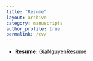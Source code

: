 ```yaml
---
title: "Resume"
layout: archive
category: manuscripts
author_profile: true
permalink: /cv/
---
```

<!-- Google tag (gtag.js) -->
<script async src="https://www.googletagmanager.com/gtag/js?id=G-YGFKTR9VLN"></script>
<script>
  window.dataLayer = window.dataLayer || [];
  function gtag(){dataLayer.push(arguments);}
  gtag('js', new Date());

  gtag('config', 'G-YGFKTR9VLN');
</script>
<!-- Google Tag Manager -->
<script>(function(w,d,s,l,i){w[l]=w[l]||[];w[l].push({'gtm.start':
new Date().getTime(),event:'gtm.js'});var f=d.getElementsByTagName(s)[0],
j=d.createElement(s),dl=l!='dataLayer'?'&l='+l:'';j.async=true;j.src=
'https://www.googletagmanager.com/gtm.js?id='+i+dl;f.parentNode.insertBefore(j,f);
})(window,document,'script','dataLayer','GTM-52JVSGSZ');</script>
<!-- End Google Tag Manager -->
<!-- Google Tag Manager (noscript) -->
<noscript><iframe src="https://www.googletagmanager.com/ns.html?id=GTM-52JVSGSZ"
height="0" width="0" style="display:none;visibility:hidden"></iframe></noscript>
<!-- End Google Tag Manager (noscript) -->
- **Resume:** [GiaNguyenResume](http://gnguyen2.github.io/files/Resume2.pdf)
